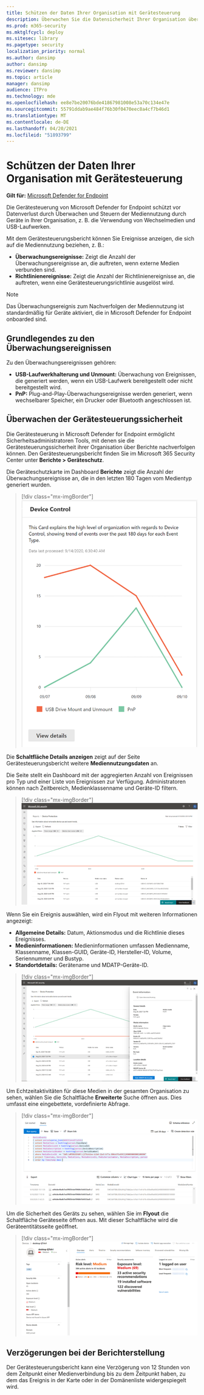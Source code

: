 ```yaml
---
title: Schützen der Daten Ihrer Organisation mit Gerätesteuerung
description: Überwachen Sie die Datensicherheit Ihrer Organisation über Gerätesteuerungsberichte.
ms.prod: m365-security
ms.mktglfcycl: deploy
ms.sitesec: library
ms.pagetype: security
localization_priority: normal
ms.author: dansimp
author: dansimp
ms.reviewer: dansimp
ms.topic: article
manager: dansimp
audience: ITPro
ms.technology: mde
ms.openlocfilehash: ee8e7be20076bde41867981008e53a70c134e47e
ms.sourcegitcommit: 55791ddab9ae484f76b30f0470eec8a4cf7b46d1
ms.translationtype: MT
ms.contentlocale: de-DE
ms.lasthandoff: 04/20/2021
ms.locfileid: "51893799"
---
```

# <a name="protect-your-organizations-data-with-device-control"></a>Schützen der Daten Ihrer Organisation mit Gerätesteuerung

**Gilt für:** [Microsoft Defender for Endpoint](https://go.microsoft.com/fwlink/p/?linkid=2069559)

Die Gerätesteuerung von Microsoft Defender for Endpoint schützt vor Datenverlust durch Überwachen und Steuern der Mediennutzung durch Geräte in Ihrer Organisation, z. B. die Verwendung von Wechselmedien und USB-Laufwerken.

Mit dem Gerätesteuerungsbericht können Sie Ereignisse anzeigen, die sich auf die Mediennutzung beziehen, z. B.:

- **Überwachungsereignisse:** Zeigt die Anzahl der Überwachungsereignisse an, die auftreten, wenn externe Medien verbunden sind.
- **Richtlinienereignisse:** Zeigt die Anzahl der Richtlinienereignisse an, die auftreten, wenn eine Gerätesteuerungsrichtlinie ausgelöst wird.

> [!NOTE]
> Das Überwachungsereignis zum Nachverfolgen der Mediennutzung ist standardmäßig für Geräte aktiviert, die in Microsoft Defender for Endpoint onboarded sind.

## <a name="understanding-the-audit-events"></a>Grundlegendes zu den Überwachungsereignissen

Zu den Überwachungsereignissen gehören:

- **USB-Laufwerkhalterung und Unmount:** Überwachung von Ereignissen, die generiert werden, wenn ein USB-Laufwerk bereitgestellt oder nicht bereitgestellt wird.
- **PnP:** Plug-and-Play-Überwachungsereignisse werden generiert, wenn wechselbarer Speicher, ein Drucker oder Bluetooth angeschlossen ist.

## <a name="monitor-device-control-security"></a>Überwachen der Gerätesteuerungssicherheit

Die Gerätesteuerung in Microsoft Defender for Endpoint ermöglicht Sicherheitsadministratoren Tools, mit denen sie die Gerätesteuerungssicherheit ihrer Organisation über Berichte nachverfolgen können. Den Gerätesteuerungsbericht finden Sie im Microsoft 365 Security Center unter **Berichte > Geräteschutz**.

Die Geräteschutzkarte im Dashboard **Berichte** zeigt die Anzahl der Überwachungsereignisse an, die in den letzten 180 Tagen vom Medientyp generiert wurden.

> [!div class="mx-imgBorder"]
> ![DeviceControlReportCard](images/devicecontrolcard.png)

Die **Schaltfläche Details anzeigen** zeigt auf der Seite Gerätesteuerungsbericht weitere **Mediennutzungsdaten** an.

Die Seite stellt ein Dashboard mit der aggregierten Anzahl von Ereignissen pro Typ und einer Liste von Ereignissen zur Verfügung. Administratoren können nach Zeitbereich, Medienklassenname und Geräte-ID filtern.

> [!div class="mx-imgBorder"]
> ![DeviceControlReportDetails](images/Detaileddevicecontrolreport.png)

Wenn Sie ein Ereignis auswählen, wird ein Flyout mit weiteren Informationen angezeigt:

- **Allgemeine Details:** Datum, Aktionsmodus und die Richtlinie dieses Ereignisses.
- **Medieninformationen:** Medieninformationen umfassen Medienname, Klassenname, Klassen-GUID, Geräte-ID, Hersteller-ID, Volume, Seriennummer und Bustyp.
- **Standortdetails:** Gerätename und MDATP-Geräte-ID.

> [!div class="mx-imgBorder"]
> ![FilterOnDeviceControlReport](images/devicecontrolreportfilter.png)

Um Echtzeitaktivitäten für diese Medien in der gesamten Organisation zu sehen, wählen Sie die Schaltfläche **Erweiterte** Suche öffnen aus. Dies umfasst eine eingebettete, vordefinierte Abfrage.

> [!div class="mx-imgBorder"]
> ![QueryOnDeviceControlReport](images/Devicecontrolreportquery.png)

Um die Sicherheit des Geräts zu sehen, wählen Sie im **Flyout** die Schaltfläche Geräteseite öffnen aus. Mit dieser Schaltfläche wird die Geräteentitätsseite geöffnet.

> [!div class="mx-imgBorder"]
> ![DeviceEntityPage](images/Devicesecuritypage.png)

## <a name="reporting-delays"></a>Verzögerungen bei der Berichterstellung

Der Gerätesteuerungsbericht kann eine Verzögerung von 12 Stunden von dem Zeitpunkt einer Medienverbindung bis zu dem Zeitpunkt haben, zu dem das Ereignis in der Karte oder in der Domänenliste widergespiegelt wird.
